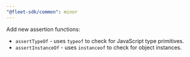 ```yaml
---
"@fleet-sdk/common": minor
---
```


Add new assertion functions:

- `assertTypeOf` - uses `typeof` to check for JavaScript type primitives.
- `assertInstanceOf` - uses `instanceof` to check for object instances.
